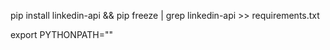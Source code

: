 pip install linkedin-api && pip freeze | grep linkedin-api >> requirements.txt

export PYTHONPATH=""